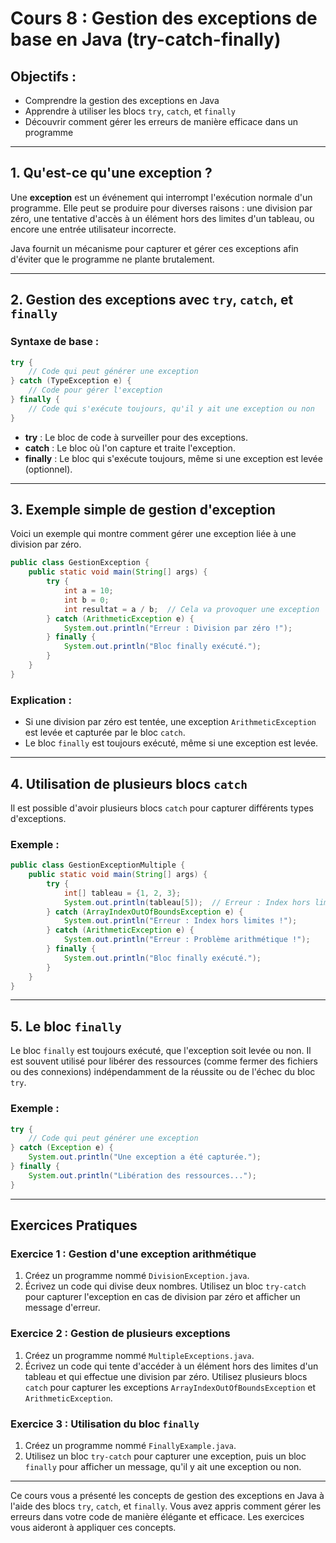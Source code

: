 
# Cours 8 : Gestion des exceptions de base en Java (try-catch-finally)

## Objectifs :
- Comprendre la gestion des exceptions en Java
- Apprendre à utiliser les blocs `try`, `catch`, et `finally`
- Découvrir comment gérer les erreurs de manière efficace dans un programme

---

## 1. Qu'est-ce qu'une exception ?
Une **exception** est un événement qui interrompt l'exécution normale d'un programme. Elle peut se produire pour diverses raisons : une division par zéro, une tentative d'accès à un élément hors des limites d'un tableau, ou encore une entrée utilisateur incorrecte.

Java fournit un mécanisme pour capturer et gérer ces exceptions afin d'éviter que le programme ne plante brutalement.

---

## 2. Gestion des exceptions avec `try`, `catch`, et `finally`

### Syntaxe de base :
```java
try {
    // Code qui peut générer une exception
} catch (TypeException e) {
    // Code pour gérer l'exception
} finally {
    // Code qui s'exécute toujours, qu'il y ait une exception ou non
}
```

- **try** : Le bloc de code à surveiller pour des exceptions.
- **catch** : Le bloc où l'on capture et traite l'exception.
- **finally** : Le bloc qui s'exécute toujours, même si une exception est levée (optionnel).

---

## 3. Exemple simple de gestion d'exception
Voici un exemple qui montre comment gérer une exception liée à une division par zéro.

```java
public class GestionException {
    public static void main(String[] args) {
        try {
            int a = 10;
            int b = 0;
            int resultat = a / b;  // Cela va provoquer une exception
        } catch (ArithmeticException e) {
            System.out.println("Erreur : Division par zéro !");
        } finally {
            System.out.println("Bloc finally exécuté.");
        }
    }
}
```

### Explication :
- Si une division par zéro est tentée, une exception `ArithmeticException` est levée et capturée par le bloc `catch`.
- Le bloc `finally` est toujours exécuté, même si une exception est levée.

---

## 4. Utilisation de plusieurs blocs `catch`
Il est possible d'avoir plusieurs blocs `catch` pour capturer différents types d'exceptions.

### Exemple :
```java
public class GestionExceptionMultiple {
    public static void main(String[] args) {
        try {
            int[] tableau = {1, 2, 3};
            System.out.println(tableau[5]);  // Erreur : Index hors limites
        } catch (ArrayIndexOutOfBoundsException e) {
            System.out.println("Erreur : Index hors limites !");
        } catch (ArithmeticException e) {
            System.out.println("Erreur : Problème arithmétique !");
        } finally {
            System.out.println("Bloc finally exécuté.");
        }
    }
}
```

---

## 5. Le bloc `finally`
Le bloc `finally` est toujours exécuté, que l'exception soit levée ou non. Il est souvent utilisé pour libérer des ressources (comme fermer des fichiers ou des connexions) indépendamment de la réussite ou de l'échec du bloc `try`.

### Exemple :
```java
try {
    // Code qui peut générer une exception
} catch (Exception e) {
    System.out.println("Une exception a été capturée.");
} finally {
    System.out.println("Libération des ressources...");
}
```

---

## Exercices Pratiques

### Exercice 1 : Gestion d'une exception arithmétique
1. Créez un programme nommé `DivisionException.java`.
2. Écrivez un code qui divise deux nombres. Utilisez un bloc `try-catch` pour capturer l'exception en cas de division par zéro et afficher un message d'erreur.

### Exercice 2 : Gestion de plusieurs exceptions
1. Créez un programme nommé `MultipleExceptions.java`.
2. Écrivez un code qui tente d'accéder à un élément hors des limites d'un tableau et qui effectue une division par zéro. Utilisez plusieurs blocs `catch` pour capturer les exceptions `ArrayIndexOutOfBoundsException` et `ArithmeticException`.

### Exercice 3 : Utilisation du bloc `finally`
1. Créez un programme nommé `FinallyExample.java`.
2. Utilisez un bloc `try-catch` pour capturer une exception, puis un bloc `finally` pour afficher un message, qu'il y ait une exception ou non.

---

Ce cours vous a présenté les concepts de gestion des exceptions en Java à l'aide des blocs `try`, `catch`, et `finally`. Vous avez appris comment gérer les erreurs dans votre code de manière élégante et efficace. Les exercices vous aideront à appliquer ces concepts.
